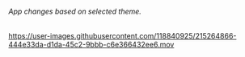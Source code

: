 ###### App changes based on selected theme.


https://user-images.githubusercontent.com/118840925/215264866-444e33da-d1da-45c2-9bbb-c6e366432ee6.mov

